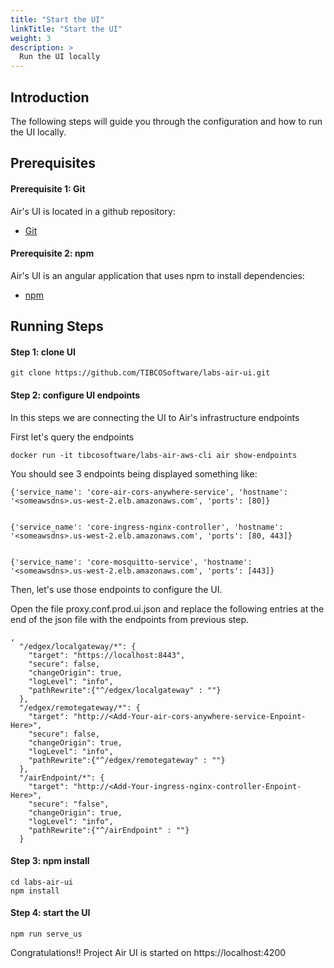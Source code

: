 ```yaml
---
title: "Start the UI"
linkTitle: "Start the UI"
weight: 3
description: >
  Run the UI locally
---
```


## Introduction
The following steps will guide you through the configuration and how to run the UI locally.

## Prerequisites

#### Prerequisite 1: Git
Air's UI is located in a github repository:

* [Git](https://git-scm.com/)

#### Prerequisite 2: npm
Air's UI is an angular application that uses npm to install dependencies:

* [npm](https://www.npmjs.com/)

## Running Steps

#### Step 1: clone UI

```
git clone https://github.com/TIBCOSoftware/labs-air-ui.git
```

#### Step 2: configure UI endpoints
In this steps we are connecting the UI to Air's infrastructure endpoints

First let's query the endpoints

```
docker run -it tibcosoftware/labs-air-aws-cli air show-endpoints
```

You should see 3 endpoints being displayed something like:

```
{'service_name': 'core-air-cors-anywhere-service', 'hostname': '<someawsdns>.us-west-2.elb.amazonaws.com', 'ports': [80]}


{'service_name': 'core-ingress-nginx-controller', 'hostname': '<someawsdns>.us-west-2.elb.amazonaws.com', 'ports': [80, 443]}


{'service_name': 'core-mosquitto-service', 'hostname': '<someawsdns>.us-west-2.elb.amazonaws.com', 'ports': [443]}
```

Then, let's use those endpoints to configure the UI.

Open the file proxy.conf.prod.ui.json and replace the following entries at the end of the json file with the endpoints from previous step.

```
,
  "/edgex/localgateway/*": {
    "target": "https://localhost:8443",
    "secure": false,
    "changeOrigin": true,
    "logLevel": "info",
    "pathRewrite":{"^/edgex/localgateway" : ""}
  },
  "/edgex/remotegateway/*": {
    "target": "http://<Add-Your-air-cors-anywhere-service-Enpoint-Here>",
    "secure": false,
    "changeOrigin": true,
    "logLevel": "info",
    "pathRewrite":{"^/edgex/remotegateway" : ""}
  },
  "/airEndpoint/*": {
    "target": "http://<Add-Your-ingress-nginx-controller-Enpoint-Here>",
    "secure": "false",
    "changeOrigin": true,
    "logLevel": "info",
    "pathRewrite":{"^/airEndpoint" : ""}
  }
```


#### Step 3: npm install

```
cd labs-air-ui
npm install
```

#### Step 4: start the UI

```
npm run serve_us
```

Congratulations!! Project Air UI is started on https://localhost:4200






